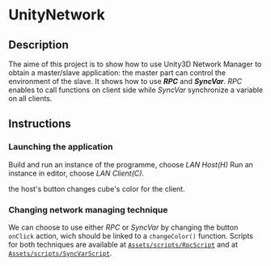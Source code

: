 # UnityNetwork

## Description

The aime of this project is to show how to use Unity3D Network Manager to obtain a master/slave application: the master part can control the environment of the slave. It shows how to use ***RPC*** and ***SyncVar***. *RPC* enables to call functions on client side while *SyncVar* synchronize a variable on all clients.

## Instructions

### Launching the application

Build and run an instance of the programme, choose *LAN Host(H)*
Run an instance in editor, choose *LAN Client(C)*.

the host's button changes cube's color for the client. 

### Changing network managing technique
We can choose to use either *RPC* or *SyncVar* by changing the button `onClick` action, wich should be linked to a `changeColor()` function.
Scripts for both techniques are available at [`Assets/scripts/RpcScript`](Assets/scripts/RpcScript) and at [`Assets/scripts/SyncVarScript`](Assets/scripts/SyncVarScript).
